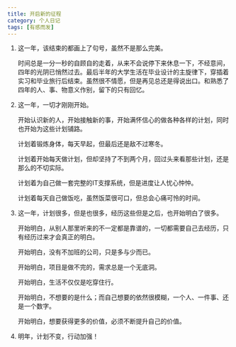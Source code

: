 ```yaml
---
title: 开启新的征程
category: 个人日记
tags: [有感而发]
---
```


1. 这一年，该结束的都画上了句号，虽然不是那么完美。

    时间总是一分一秒的自顾自的走着，从来不会说停下来休息一下，不经意间，四年的光阴已悄然过去。最后半年的大学生活在毕业设计的主旋律下，穿插着实习和毕业旅行后结束。虽然很不情愿，但是再见总还是得说出口。和熟悉了四年的人、事、物意义作别，留下的只有回忆。


2. 这一年，一切才刚刚开始。

    开始认识新的人，开始接触新的事，开始满怀信心的做各种各样的计划，同时也开始为这些计划铺路。

    计划着锻炼身体，每天早起，但最后还是敌不过寒冬。

    计划着开始每天做计划，但却坚持了不到两个月，回过头来看那些计划，还是那么的不切实际。

    计划着为自己做一套完整的IT支撑系统，但是进度让人忧心忡忡。

    计划着每天自己做饭吃，虽然饭菜很可口，但总会心痛可怜的时间。

3. 这一年，计划很多，但是也很多，经历这些但是之后，也开始明白了很多。

    开始明白，从别人那里听来的不一定都是靠谱的，一切都需要自己去经历，只有经历过来才会真正的明白。

    开始明白，没有不加班的公司，只是多与少而已。

    开始明白，项目是做不完的，需求总是一个无底洞。

    开始明白，生活不仅仅是吃穿住行。

    开始明白，不想要的是什么；而自己想要的依然很模糊，一个人、一件事、还是一个数字。

    开始明白，想要获得更多的价值，必须不断提升自己的价值。

4. 明年，计划不变，行动加强！ 
